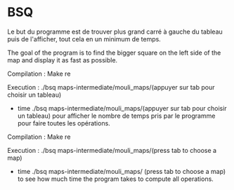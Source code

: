 # BSQ

Le but du programme est de trouver plus grand carré à gauche du tableau puis de l'afficher, tout cela en un minimum de temps.

The goal of the program is to find the bigger square on the left side of the map and display it as fast as possible.


Compilation : Make re

Execution : ./bsq maps-intermediate/mouli_maps/(appuyer sur tab pour choisir un tableau)
- time ./bsq maps-intermediate/mouli_maps/(appuyer sur tab pour choisir un tableau) pour afficher le nombre de temps pris par le programme pour faire toutes les opérations.


Compilation : Make re

Execution : ./bsq maps-intermediate/mouli_maps/(press tab to choose a map)
- time ./bsq maps-intermediate/mouli_maps/ (press tab to choose a map) to see how much time the program takes to compute all operations.
